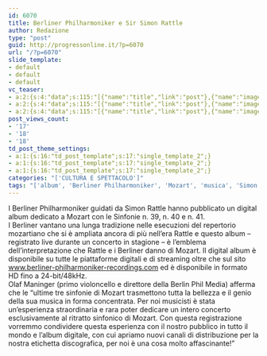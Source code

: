```yaml
---
id: 6070
title: Berliner Philharmoniker e Sir Simon Rattle
author: Redazione
type: "post"
guid: http://progressonline.it/?p=6070
url: "/?p=6070"
slide_template:
- default
- default
- default
vc_teaser:
- a:2:{s:4:"data";s:115:"[{"name":"title","link":"post"},{"name":"image","image":"featured","link":"none"},{"name":"text","mode":"excerpt"}]";s:7:"bgcolor";s:0:"";}
- a:2:{s:4:"data";s:115:"[{"name":"title","link":"post"},{"name":"image","image":"featured","link":"none"},{"name":"text","mode":"excerpt"}]";s:7:"bgcolor";s:0:"";}
- a:2:{s:4:"data";s:115:"[{"name":"title","link":"post"},{"name":"image","image":"featured","link":"none"},{"name":"text","mode":"excerpt"}]";s:7:"bgcolor";s:0:"";}
post_views_count:
- '17'
- '18'
- '18'
td_post_theme_settings:
- a:1:{s:16:"td_post_template";s:17:"single_template_2";}
- a:1:{s:16:"td_post_template";s:17:"single_template_2";}
- a:1:{s:16:"td_post_template";s:17:"single_template_2";}
categories: "['CULTURA E SPETTACOLO']"
tags: "['album', 'Berliner Philharmoniker', 'Mozart', 'musica', 'Simon Rattle']"
---
```


I Berliner Philharmoniker guidati da Simon Rattle hanno pubblicato un digital album dedicato a Mozart con le Sinfonie n. 39, n. 40 e n. 41.  
I Berliner vantano una lunga tradizione nelle esecuzioni del repertorio mozartiano che si è ampliata ancora di più nell’era Rattle e questo album – registrato live durante un concerto in stagione – è l’emblema dell’interpretazione che Rattle e i Berliner danno di Mozart. Il digital album è disponibile su tutte le piattaforme digitali e di streaming oltre che sul sito www.berliner-philharmoniker-recordings.com ed è disponibile in formato HD fino a 24-bit/48kHz.  
Olaf Maninger (primo violoncello e direttore della Berlin Phil Media) afferma che le “ultime tre sinfonie di Mozart trasmettono tutta la bellezza e il genio della sua musica in forma concentrata. Per noi musicisti è stata un’esperienza straordinaria e rara poter dedicare un intero concerto esclusivamente al ritratto sinfonico di Mozart. Con questa registrazione vorremmo condividere questa esperienza con il nostro pubblico in tutto il mondo e l’album digitale, con cui apriamo nuovi canali di distribuzione per la nostra etichetta discografica, per noi è una cosa molto affascinante!”